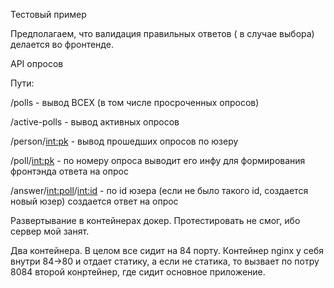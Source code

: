 Тестовый пример

Предполагаем, что валидация правильных ответов ( в случае выбора) делается во фронтенде.

API опросов

Пути:

/polls - вывод ВСЕХ (в том числе просроченных опросов)

/active-polls - вывод активных опросов

/person/<int:pk> - вывод прошедших опросов по юзеру

/poll/<int:pk> - по номеру опроса выводит его инфу для формирования фронтэнда ответа на опрос

/answer/<int:poll>/<int:id> - по id юзера (если не было такого id, создается новый юзер) создается ответ на опрос

Развертывание в контейнерах докер. Протестировать не смог, ибо сервер мой занят.

Два контейнера. В целом все сидит на 84 порту.
Контейнер nginx у себя внутри 84->80 и отдает статику, а если не статика, то вызвает по потру 8084 второй конртейнер, где сидит основное приложение.
